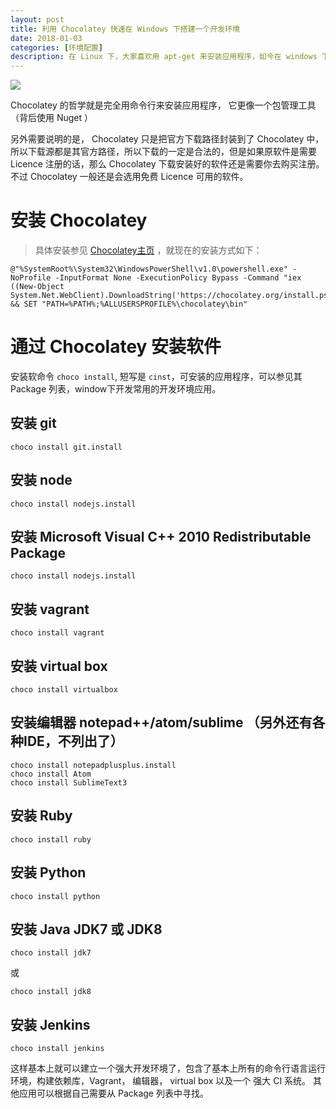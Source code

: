 ```yaml
---
layout: post
title: 利用 Chocolatey 快速在 Windows 下搭建一个开发环境
date: 2018-01-03
categories: [环境配置]
description: 在 Linux 下，大家喜欢用 apt-get 来安装应用程序，如今在 windows 下，大家可以使用 Chocolatey 来快速下载搭建一个开发环境。
---
```


![](http://www.ampercent.com/wp/wp-content/uploads/Chocolatey-Logo.jpg)


Chocolatey 的哲学就是完全用命令行来安装应用程序， 它更像一个包管理工具（背后使用 Nuget ）


另外需要说明的是， Chocolatey 只是把官方下载路径封装到了 Chocolatey 中，所以下载源都是其官方路径，所以下载的一定是合法的，但是如果原软件是需要 Licence 注册的话，那么 Chocolatey 下载安装好的软件还是需要你去购买注册。不过 Chocolatey 一般还是会选用免费 Licence 可用的软件。


# 安装 Chocolatey

> 具体安装参见 [Chocolatey主页](http://chocolatey.org/) ，就现在的安装方式如下：

```shell
@"%SystemRoot%\System32\WindowsPowerShell\v1.0\powershell.exe" -NoProfile -InputFormat None -ExecutionPolicy Bypass -Command "iex ((New-Object System.Net.WebClient).DownloadString('https://chocolatey.org/install.ps1'))" && SET "PATH=%PATH%;%ALLUSERSPROFILE%\chocolatey\bin"
```


# 通过 Chocolatey 安装软件

安装软命令 `choco install`, 短写是 `cinst`，可安装的应用程序，可以参见其 Package 列表，window下开发常用的开发环境应用。

## 安装 git

```shell
choco install git.install 
```

## 安装 node

```shell
choco install nodejs.install 
```

## 安装 Microsoft Visual C++ 2010 Redistributable Package

```shell
choco install nodejs.install 
```

## 安装 vagrant

```shell
choco install vagrant
```

## 安装 virtual box

```shell
choco install virtualbox 
```

## 安装编辑器 notepad++/atom/sublime （另外还有各种IDE，不列出了）

```shell
choco install notepadplusplus.install
choco install Atom
choco install SublimeText3 
```

## 安装 Ruby

```shell
choco install ruby
```

## 安装 Python

```shell
choco install python
```

## 安装 Java JDK7 或 JDK8

```shell
choco install jdk7 
```

或

```shell
choco install jdk8 
```

## 安装 Jenkins

```shell
choco install jenkins 
```

这样基本上就可以建立一个强大开发环境了，包含了基本上所有的命令行语言运行环境，构建依赖库，Vagrant， 编辑器， virtual box 以及一个 强大 CI 系统。 其他应用可以根据自己需要从 Package 列表中寻找。
